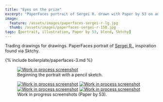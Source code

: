 ```yaml
---
title: "Eyes on the prize"
excerpt: "PaperFaces portrait of Sergei R. drawn with Paper by 53 on an iPad."
image: 
  feature: /assets/images/paperfaces-sergei-r-lg.jpg
  thumb: /assets/images/paperfaces-sergei-r-150.jpg
tags: [portrait, illustration, Paper by 53, blend, Sktchy]
---
```


Trading drawings for drawings. PaperFaces portrait of <a href="http://sktchy.com/YRsdZH">Sergei R.</a>, inspiration found via Sktchy.

{% include boilerplate/paperfaces-3.md %}

<figure>
	<a href="{{ site.url }}/assets/images/paperfaces-sergei-r-process-1-lg.jpg"><img src="{{ site.url }}/assets/images/paperfaces-sergei-r-process-1-750.jpg" alt="Work in process screenshot"></a>
	<figcaption>Beginning the portrait with a pencil sketch.</figcaption>
</figure>

<figure class="half">
	<a href="{{ site.url }}/assets/images/paperfaces-sergei-r-process-2-lg.jpg"><img src="{{ site.url }}/assets/images/paperfaces-sergei-r-process-2-600.jpg" alt="Work in process screenshot"></a>
	<a href="{{ site.url }}/assets/images/paperfaces-sergei-r-process-3-lg.jpg"><img src="{{ site.url }}/assets/images/paperfaces-sergei-r-process-3-600.jpg" alt="Work in process screenshot"></a>
	<a href="{{ site.url }}/assets/images/paperfaces-sergei-r-process-4-lg.jpg"><img src="{{ site.url }}/assets/images/paperfaces-sergei-r-process-4-600.jpg" alt="Work in process screenshot"></a>
	<a href="{{ site.url }}/assets/images/paperfaces-sergei-r-process-5-lg.jpg"><img src="{{ site.url }}/assets/images/paperfaces-sergei-r-process-5-600.jpg" alt="Work in process screenshot"></a>
	<figcaption>Work in progress screenshots (Paper by 53).</figcaption>
</figure>
